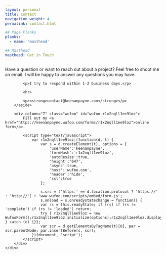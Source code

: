 ```yaml
---
layout: personal
title: Contact
navigation_weight: 4
permalink: contact.html

## Page Planks
planks:
  - name: 'masthead'

## Masthead
masthead: Get in Touch
---
```


<main container>
	<div grid>
		<aside column="5" class="contact">
			<p>Have a question or want to reach out about a project? Feel free to shoot me an email. I will be happy to answer any questions you may have.</p>

			<p>I try to respond within 1-2 business days.</p>

			<hr>

			<p><strong>contact@keenanpayne.com</strong></p>
		</aside>

		<div column="7" class="wufoo" id="wufoo-r1x2nqll1ee9loz">
			Fill out my <a href="https://keenanpayne.wufoo.com/forms/r1x2nqll1ee9loz">online form</a>.

			<script type="text/javascript">
				var r1x2nqll1ee9loz;(function(d, t) {
					var s = d.createElement(t), options = {
						'userName':'keenanpayne',
						'formHash':'r1x2nqll1ee9loz',
						'autoResize':true,
						'height':'647',
						'async':true,
						'host':'wufoo.com',
						'header':'hide',
						'ssl':true
					};

					s.src = ('https:' == d.location.protocol ? 'https://' : 'http://') + 'www.wufoo.com/scripts/embed/form.js';
					s.onload = s.onreadystatechange = function() {
					var rs = this.readyState; if (rs) if (rs != 'complete') if (rs != 'loaded') return;
					try { r1x2nqll1ee9loz = new WufooForm();r1x2nqll1ee9loz.initialize(options);r1x2nqll1ee9loz.display(); } catch (e) {}};
					var scr = d.getElementsByTagName(t)[0], par = scr.parentNode; par.insertBefore(s, scr);
				})(document, 'script');
			</script>
		</div>
	</div>
</main>
